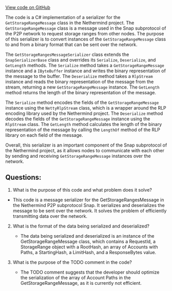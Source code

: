 [View code on GitHub](https://github.com/NethermindEth/nethermind/src/Nethermind/Nethermind.Network/P2P/Subprotocols/Snap/Messages/GetStorageRangesMessageSerializer.cs)

The code is a C# implementation of a serializer for the `GetStorageRangeMessage` class in the Nethermind project. The `GetStorageRangeMessage` class is a message used in the Snap subprotocol of the P2P network to request storage ranges from other nodes. The purpose of this serializer is to convert instances of the `GetStorageRangeMessage` class to and from a binary format that can be sent over the network.

The `GetStorageRangesMessageSerializer` class extends the `SnapSerializerBase` class and overrides its `Serialize`, `Deserialize`, and `GetLength` methods. The `Serialize` method takes a `GetStorageRangeMessage` instance and a `IByteBuffer` instance and writes the binary representation of the message to the buffer. The `Deserialize` method takes a `RlpStream` instance and reads the binary representation of the message from the stream, returning a new `GetStorageRangeMessage` instance. The `GetLength` method returns the length of the binary representation of the message.

The `Serialize` method encodes the fields of the `GetStorageRangeMessage` instance using the `NettyRlpStream` class, which is a wrapper around the RLP encoding library used by the Nethermind project. The `Deserialize` method decodes the fields of the `GetStorageRangeMessage` instance using the `RlpStream` class. The `GetLength` method calculates the length of the binary representation of the message by calling the `LengthOf` method of the RLP library on each field of the message.

Overall, this serializer is an important component of the Snap subprotocol of the Nethermind project, as it allows nodes to communicate with each other by sending and receiving `GetStorageRangeMessage` instances over the network.
## Questions: 
 1. What is the purpose of this code and what problem does it solve?
   - This code is a message serializer for the GetStorageRangesMessage in the Nethermind P2P subprotocol Snap. It serializes and deserializes the message to be sent over the network. It solves the problem of efficiently transmitting data over the network.

2. What is the format of the data being serialized and deserialized?
   - The data being serialized and deserialized is an instance of the GetStorageRangeMessage class, which contains a RequestId, a StorageRange object with a RootHash, an array of Accounts with Paths, a StartingHash, a LimitHash, and a ResponseBytes value.

3. What is the purpose of the TODO comment in the code?
   - The TODO comment suggests that the developer should optimize the serialization of the array of Account Paths in the GetStorageRangeMessage, as it is currently not efficient.